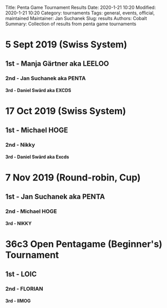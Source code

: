 Title: Penta Game Tournament Results
Date: 2020-1-21 10:20
Modified: 2020-1-21 10:20
Category: tournaments
Tags: general, events, official, maintained
Maintainer: Jan Suchanek
Slug: results
Authors: Cobalt
Summary: Collection of results from penta game tournaments

<div class="text-center">

# 5 Sept 2019 (Swiss System)
## 1st - Manja Gärtner aka LEELOO
### 2nd - Jan Suchanek aka PENTA
#### 3rd - Daniel Swärd aka EXCDS

# 17 Oct 2019 (Swiss System)
## 1st - Michael HOGE
### 2nd - Nikky
#### 3rd - Daniel Swärd aka Excds

# 7 Nov 2019 (Round-robin, Cup)
## 1st - Jan Suchanek aka PENTA
### 2nd - Michael HOGE
#### 3rd - NIKKY

# 36c3 Open Pentagame (Beginner's) Tournament
## 1st - LOIC
### 2nd - FLORIAN
#### 3rd - IIMOG

</div>
